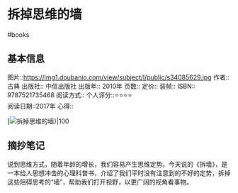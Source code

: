 ---
---

# 拆掉思维的墙
#books 
## 基本信息

图片::https://img1.doubanio.com/view/subject/l/public/s34085629.jpg 
作者:: 古典
出版社:: 中信出版社
出版年:: 2010年
页数:: 
定价:: 
装帧:: 
ISBN:: 9787521735468
阅读方式::
个人评分::⭐⭐⭐⭐  
阅读日期::2017年
心得::

 [![拆掉思维的墙}|100](https://img1.doubanio.com/view/subject/l/public/s34085629.jpg)

## 摘抄笔记

说到思维方式，随着年龄的增长，我们容易产生思维定势。今天说的《拆墙》，是一本给人思想冲击的心理科普书，介绍了我们平时没有注意到的不好的定势，拆掉这些阻碍思考的“墙”，帮助我们打开视野，以更广阔的视角看事物。